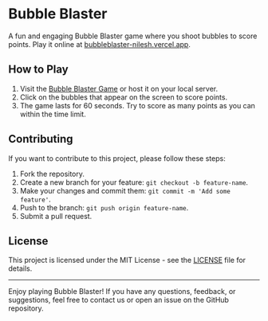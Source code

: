 # Bubble Blaster

A fun and engaging Bubble Blaster game where you shoot bubbles to score points. Play it online at [bubbleblaster-nilesh.vercel.app](https://bubbleblaster-nilesh.vercel.app/).


## How to Play

1. Visit the [Bubble Blaster Game](https://bubbleblaster-nilesh.vercel.app/) or host it on your local server.
2. Click on the bubbles that appear on the screen to score points.
3. The game lasts for 60 seconds. Try to score as many points as you can within the time limit.


## Contributing

If you want to contribute to this project, please follow these steps:

1. Fork the repository.
2. Create a new branch for your feature: `git checkout -b feature-name`.
3. Make your changes and commit them: `git commit -m 'Add some feature'`.
4. Push to the branch: `git push origin feature-name`.
5. Submit a pull request.

## License

This project is licensed under the MIT License - see the [LICENSE](LICENSE) file for details.

---

Enjoy playing Bubble Blaster! If you have any questions, feedback, or suggestions, feel free to contact us or open an issue on the GitHub repository.

